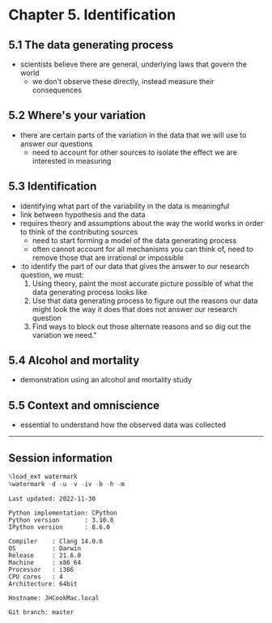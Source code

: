 # Chapter 5. Identification

## 5.1 The data generating process

- scientists believe there are general, underlying laws that govern the world
     - we don't observe these directly, instead measure their consequences

## 5.2 Where's your variation

- there are certain parts of the variation in the data that we will use to answer our questions
    - need to account for other sources to isolate the effect we are interested in measuring

## 5.3 Identification

- identifying what part of the variability in the data is meaningful
- link between hypothesis and the data
- requires theory and assumptions about the way the world works in order to think of the contributing sources
    - need to start forming a model of the data generating process
    - often cannot account for all mechanisms you can think of, need to remove those that are irrational or impossible
- :to identify the part of our data that gives the answer to our research question, we must:
    1. Using theory, paint the most accurate picture possible of what the data generating process looks like
    1. Use that data generating process to figure out the reasons our data might look the way it does that does not answer our research question
    1. Find ways to block out those alternate reasons and so dig out the variation we need."

## 5.4 Alcohol and mortality

- demonstration using an alcohol and mortality study

## 5.5 Context and omniscience

- essential to understand how the observed data was collected

---

## Session information


```python
%load_ext watermark
%watermark -d -u -v -iv -b -h -m
```

    Last updated: 2022-11-30

    Python implementation: CPython
    Python version       : 3.10.8
    IPython version      : 8.6.0

    Compiler    : Clang 14.0.6
    OS          : Darwin
    Release     : 21.6.0
    Machine     : x86_64
    Processor   : i386
    CPU cores   : 4
    Architecture: 64bit

    Hostname: JHCookMac.local

    Git branch: master




```python

```

